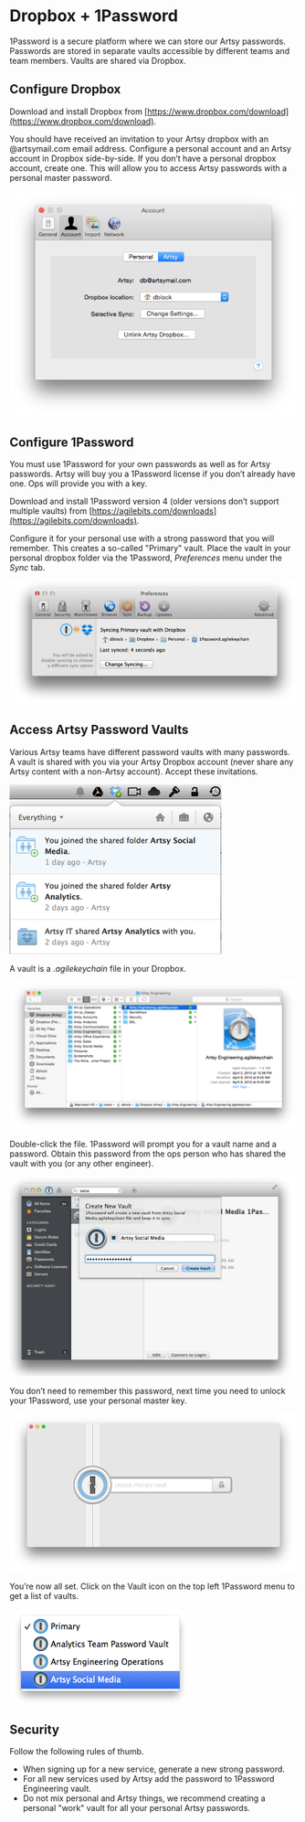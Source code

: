 # Dropbox + 1Password

1Password is a secure platform where we can store our Artsy passwords. Passwords are stored in separate vaults accessible by different teams and team members. Vaults are shared via Dropbox.

## Configure Dropbox

Download and install Dropbox from [https://www.dropbox.com/download](https://www.dropbox.com/download).

You should have received an invitation to your Artsy dropbox with an @artsymail.com email address. Configure a personal account and an Artsy account in Dropbox side-by-side. If you don’t have a personal dropbox account, create one. This will allow you to access Artsy passwords with a personal master password.

![](account.png)

## Configure 1Password

You must use 1Password for your own passwords as well as for Artsy passwords. Artsy will buy you a 1Password license if you don’t already have one. Ops will provide you with a key.

Download and install 1Password version 4 (older versions don’t support multiple vaults) from [https://agilebits.com/downloads](https://agilebits.com/downloads).

Configure it for your personal use with a strong password that you will remember. This creates a so-called "Primary" vault. Place the vault in your personal dropbox folder via the 1Password, _Preferences_ menu under the _Sync_ tab.

![](personal-sync.png)

## Access Artsy Password Vaults

Various Artsy teams have different password vaults with many passwords. A vault is shared with you via your Artsy Dropbox account (never share any Artsy content with a non-Artsy account). Accept these invitations.

![](accept-share.png)

A vault is a _.agilekeychain_ file in your Dropbox.

![](agile-keychain.png)

Double-click the file. 1Password will prompt you for a vault name and a password. Obtain this password from the ops person who has shared the vault with you (or any other engineer).

![](create-vault.png)

You don’t need to remember this password, next time you need to unlock your 1Password, use your personal master key.

![](unlock.png)

You’re now all set. Click on the Vault icon on the top left 1Password menu to get a list of vaults.

![](vaults.png)

## Security

Follow the following rules of thumb.

* When signing up for a new service, generate a new strong password.
* For all new services used by Artsy add the password to 1Password Engineering vault.
* Do not mix personal and Artsy things, we recommend creating a personal "work" vault for all your personal Artsy passwords.
